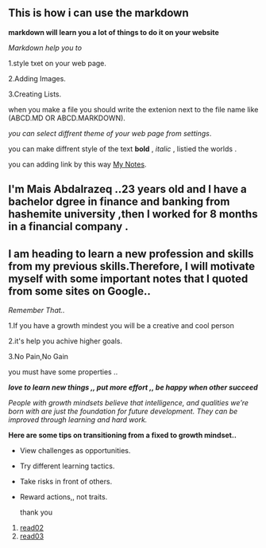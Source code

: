 ## This is how i can use the markdown 

**markdown will learn you a lot of things to do it on your website** 

 *Markdown help you to*
 
  1.style txet on your web page.
  
  2.Adding Images.
  
  3.Creating Lists.
  
   when you make a file you should write the extenion next to the file name like (ABCD.MD OR ABCD.MARKDOWN).
   
  *you can select diffrent theme of your web page from settings*.
  
   you can make diffrent style of the text **bold** , *italic* , listied the worlds .
   
   you can adding link by this way [My Notes](https://maisabdalrazeq.github.io/reading-notes/reading-notes).

   ## I'm Mais Abdalrazeq ..23 years old and I have a bachelor dgree in finance and banking from hashemite university ,then I worked for 8 months in a financial company .

## I am heading to learn a new profession and skills from my previous skills.Therefore, I will motivate myself with some important notes that I quoted from some sites on Google..

*Remember That..*

1.If you have a growth mindest you will be a creative and cool person

2.it's help you achive higher goals.

3.No Pain,No Gain
 
 you must have some properties ..
 
  ***love to learn new things ,, put more effort ,, be happy when other succeed***

*People with growth mindsets believe that intelligence, and qualities we’re born with are just the foundation for future development. They can be improved through learning and hard work.* 
 
 **Here are some tips on transitioning from a fixed to growth mindset..**

 * View challenges as opportunities.

* Try different learning tactics. 

* Take risks in front of others.
 
 * Reward actions,, not traits.


   thank you

  1. [read02](https://maisabdalrazeq.github.io/reading-notes/Read02)
  2. [read03](https://maisabdalrazeq.github.io/reading-notes/Read03)
 
